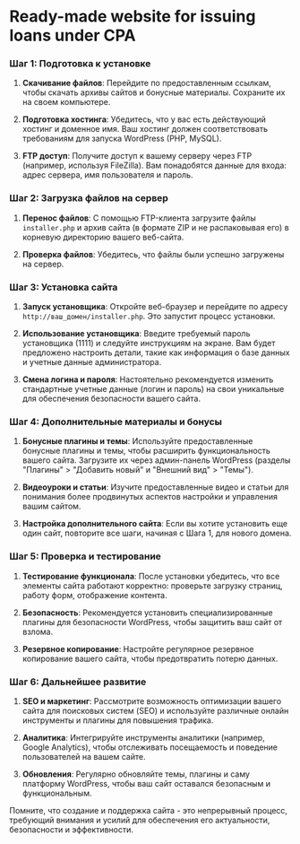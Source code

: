 # Ready-made website for issuing loans under CPA 

### Шаг 1: Подготовка к установке

1. **Скачивание файлов**: Перейдите по предоставленным ссылкам, чтобы скачать архивы сайтов и бонусные материалы. Сохраните их на своем компьютере.

2. **Подготовка хостинга**: Убедитесь, что у вас есть действующий хостинг и доменное имя. Ваш хостинг должен соответствовать требованиям для запуска WordPress (PHP, MySQL).

3. **FTP доступ**: Получите доступ к вашему серверу через FTP (например, используя FileZilla). Вам понадобятся данные для входа: адрес сервера, имя пользователя и пароль.

### Шаг 2: Загрузка файлов на сервер

1. **Перенос файлов**: С помощью FTP-клиента загрузите файлы `installer.php` и архив сайта (в формате ZIP и не распаковывая его) в корневую директорию вашего веб-сайта.

2. **Проверка файлов**: Убедитесь, что файлы были успешно загружены на сервер.

### Шаг 3: Установка сайта

1. **Запуск установщика**: Откройте веб-браузер и перейдите по адресу `http://ваш_домен/installer.php`. Это запустит процесс установки.

2. **Использование установщика**: Введите требуемый пароль установщика (1111) и следуйте инструкциям на экране. Вам будет предложено настроить детали, такие как информация о базе данных и учетные данные администратора.

3. **Смена логина и пароля**: Настоятельно рекомендуется изменить стандартные учетные данные (логин и пароль) на свои уникальные для обеспечения безопасности вашего сайта.

### Шаг 4: Дополнительные материалы и бонусы

1. **Бонусные плагины и темы**: Используйте предоставленные бонусные плагины и темы, чтобы расширить функциональность вашего сайта. Загрузите их через админ-панель WordPress (разделы "Плагины" > "Добавить новый" и "Внешний вид" > "Темы").

2. **Видеоуроки и статьи**: Изучите предоставленные видео и статьи для понимания более продвинутых аспектов настройки и управления вашим сайтом.

3. **Настройка дополнительного сайта**: Если вы хотите установить еще один сайт, повторите все шаги, начиная с Шага 1, для нового домена.

### Шаг 5: Проверка и тестирование

1. **Тестирование функционала**: После установки убедитесь, что все элементы сайта работают корректно: проверьте загрузку страниц, работу форм, отображение контента.

2. **Безопасность**: Рекомендуется установить специализированные плагины для безопасности WordPress, чтобы защитить ваш сайт от взлома.

3. **Резервное копирование**: Настройте регулярное резервное копирование вашего сайта, чтобы предотвратить потерю данных.

### Шаг 6: Дальнейшее развитие

1. **SEO и маркетинг**: Рассмотрите возможность оптимизации вашего сайта для поисковых систем (SEO) и используйте различные онлайн инструменты и плагины для повышения трафика.

2. **Аналитика**: Интегрируйте инструменты аналитики (например, Google Analytics), чтобы отслеживать посещаемость и поведение пользователей на вашем сайте.

3. **Обновления**: Регулярно обновляйте темы, плагины и саму платформу WordPress, чтобы ваш сайт оставался безопасным и функциональным.

Помните, что создание и поддержка сайта - это непрерывный процесс, требующий внимания и усилий для обеспечения его актуальности, безопасности и эффективности.
